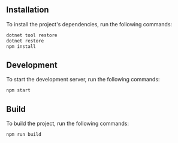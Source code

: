 ## Installation

To install the project's dependencies, run the following commands:

```bash
dotnet tool restore
dotnet restore
npm install
```

## Development

To start the development server, run the following commands:

```bash
npm start
```

## Build

To build the project, run the following commands:

```bash
npm run build
```
